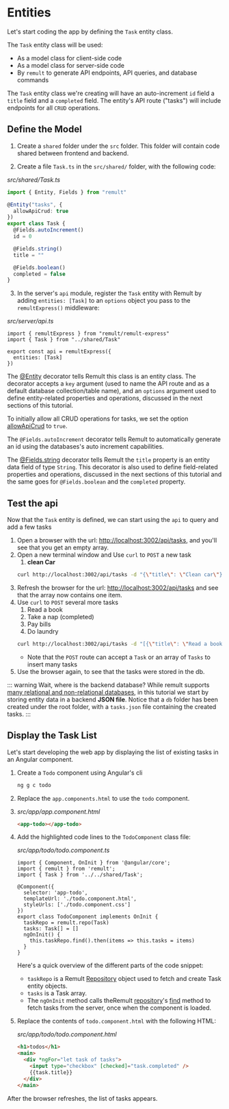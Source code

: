 # Entities

Let's start coding the app by defining the `Task` entity class.

The `Task` entity class will be used:

- As a model class for client-side code
- As a model class for server-side code
- By `remult` to generate API endpoints, API queries, and database commands

The `Task` entity class we're creating will have an auto-increment `id` field a `title` field and a `completed` field. The entity's API route ("tasks") will include endpoints for all `CRUD` operations.

## Define the Model

1. Create a `shared` folder under the `src` folder. This folder will contain code shared between frontend and backend.

2. Create a file `Task.ts` in the `src/shared/` folder, with the following code:

_src/shared/Task.ts_

```ts
import { Entity, Fields } from "remult"

@Entity("tasks", {
  allowApiCrud: true
})
export class Task {
  @Fields.autoIncrement()
  id = 0

  @Fields.string()
  title = ""

  @Fields.boolean()
  completed = false
}
```

3. In the server's `api` module, register the `Task` entity with Remult by adding `entities: [Task]` to an `options` object you pass to the `remultExpress()` middleware:

_src/server/api.ts_

```ts{2,5}
import { remultExpress } from "remult/remult-express"
import { Task } from "../shared/Task"

export const api = remultExpress({
  entities: [Task]
})
```

The [@Entity](../../docs/ref_entity.md) decorator tells Remult this class is an entity class. The decorator accepts a `key` argument (used to name the API route and as a default database collection/table name), and an `options` argument used to define entity-related properties and operations, discussed in the next sections of this tutorial.

To initially allow all CRUD operations for tasks, we set the option [allowApiCrud](../../docs/ref_entity.md#allowapicrud) to `true`.

The `@Fields.autoIncrement` decorator tells Remult to automatically generate an id using the databases's auto increment capabilities.

The [@Fields.string](../../docs/ref_field.md) decorator tells Remult the `title` property is an entity data field of type `String`. This decorator is also used to define field-related properties and operations, discussed in the next sections of this tutorial and the same goes for `@Fields.boolean` and the `completed` property.

## Test the api

Now that the `Task` entity is defined, we can start using the `api` to query and add a few tasks

1. Open a browser with the url: [http://localhost:3002/api/tasks](http://localhost:3002/api/tasks), and you'll see that you get an empty array.
2. Open a new terminal window and Use `curl` to `POST` a new task
   1. **clean Car**
   ```sh
   curl http://localhost:3002/api/tasks -d "{\"title\": \"Clean car\"}" -H "Content-Type: application/json"
   ```
3. Refresh the browser for the url: [http://localhost:3002/api/tasks](http://localhost:3002/api/tasks) and see that the array now contains one item.
4. Use `curl` to `POST` several more tasks
   1. Read a book
   2. Take a nap (completed)
   3. Pay bills
   4. Do laundry
   ```sh
   curl http://localhost:3002/api/tasks -d "[{\"title\": \"Read a book\"},{\"title\": \"Take a nap\", \"completed\":true },{\"title\": \"Pay bills\"},{\"title\": \"Do laundry\"}]" -H "Content-Type: application/json"
   ```
   - Note that the `POST` route can accept a `Task` or an array of `Tasks` to insert many tasks
5. Use the browser again, to see that the tasks were stored in the db.

::: warning Wait, where is the backend database?
While remult supports [many relational and non-relational databases](https://remult.dev/docs/databases.html), in this tutorial we start by storing entity data in a backend **JSON file**. Notice that a `db` folder has been created under the root folder, with a `tasks.json` file containing the created tasks.
:::

## Display the Task List

Let's start developing the web app by displaying the list of existing tasks in an Angular component.

1. Create a `Todo` component using Angular's cli

   ```sh
   ng g c todo
   ```

2. Replace the `app.components.html` to use the `todo` component.

3. _src/app/app.component.html_

   ```html
   <app-todo></app-todo>
   ```

4. Add the highlighted code lines to the `TodoComponent` class file:

   _src/app/todo/todo.component.ts_

   ```ts{2-3,10-15}
   import { Component, OnInit } from '@angular/core';
   import { remult } from 'remult';
   import { Task } from '../../shared/Task';
   
   @Component({
     selector: 'app-todo',
     templateUrl: './todo.component.html',
     styleUrls: ['./todo.component.css']
   })
   export class TodoComponent implements OnInit {
     taskRepo = remult.repo(Task)
     tasks: Task[] = []
     ngOnInit() {
       this.taskRepo.find().then(items => this.tasks = items)
     }
   }
   ```

   Here's a quick overview of the different parts of the code snippet:

   - `taskRepo` is a Remult [Repository](../../docs/ref_repository.md) object used to fetch and create Task entity objects.
   - `tasks` is a Task array.
   - The `ngOnInit` method calls theRemult [repository](../../docs/ref_repository.md)'s [find](../../docs/ref_repository.md#find) method to fetch tasks from the server, once when the component is loaded.

5. Replace the contents of `todo.component.html` with the following HTML:

   _src/app/todo/todo.component.html_

   ```html
   <h1>todos</h1>
   <main>
     <div *ngFor="let task of tasks">
       <input type="checkbox" [checked]="task.completed" />
       {{task.title}}
     </div>
   </main>
   ```

After the browser refreshes, the list of tasks appears.
